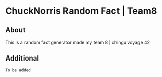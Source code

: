 # ChuckNorris Random Fact | Team8

## About

This is a random fact generator made my team 8 | chingu voyage 42

## Additional

```
To be added
```
